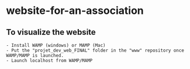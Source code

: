 # website-for-an-association

## To visualize the website

```
- Install WAMP (windows) or MAMP (Mac)
- Put the "projet_dev_web_FINAL" folder in the "www" repository once WAMP/MAMP is launched.
- Launch localhost from WAMP/MAMP
```
